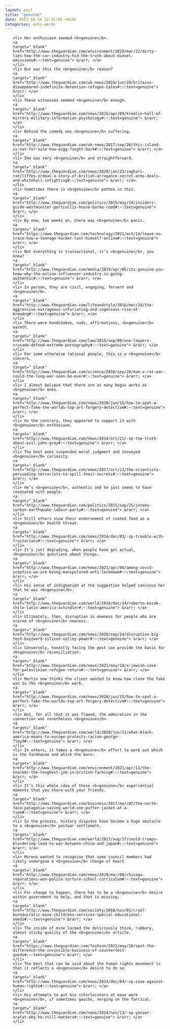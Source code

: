 ```yaml
---
layout: post
title: "genuine"
date: 2023-10-10 12:34:56 +0530
categories: auto-words
---
```

<ol>

    <li> Her enthusiasm seemed <b>genuine</b>.
    <a 
    target="_blank" 
    href="http://www.theguardian.com/environment/2019/mar/22/dirty-lies-how-the-car-industry-hid-the-truth-about-diesel-emissions#:~:text=genuine"> &rarr; </a>
    </li>
    <li> But was this the <b>genuine</b> reason?
    <a 
    target="_blank" 
    href="http://www.theguardian.com/uk-news/2019/jun/28/britains-disappeared-indefinite-detention-refugee-tales#:~:text=genuine"> &rarr; </a>
    </li>
    <li> These witnesses seemed <b>genuine</b> enough.
    <a 
    target="_blank" 
    href="http://www.theguardian.com/news/2015/apr/09/kremlin-hall-of-mirrors-military-information-psychology#:~:text=genuine"> &rarr; </a>
    </li>
    <li> Behind the comedy was <b>genuine</b> suffering.
    <a 
    target="_blank" 
    href="http://www.theguardian.com/uk-news/2017/sep/26/this-island-is-not-for-sale-how-eigg-fought-back#:~:text=genuine"> &rarr; </a>
    </li>
    <li> She was very <b>genuine</b> and straightforward.
    <a 
    target="_blank" 
    href="http://www.theguardian.com/news/2020/jan/23/zaghari-ratcliffes-ordeal-a-story-of-british-arrogance-secret-arms-deals-and-whitehall-infighting#:~:text=genuine"> &rarr; </a>
    </li>
    <li> Sometimes there is <b>genuine</b> pathos in this.
    <a 
    target="_blank" 
    href="http://www.theguardian.com/politics/2015/may/14/insiders-guide-westminster-portcullis-house-burma-road#:~:text=genuine"> &rarr; </a>
    </li>
    <li> By now, two weeks on, there was <b>genuine</b> panic.
    <a 
    target="_blank" 
    href="https://www.theguardian.com/technology/2021/oct/14/leave-no-trace-how-a-teenage-hacker-lost-himself-online#:~:text=genuine"> &rarr; </a>
    </li>
    <li> Not everything is transactional, it’s <b>genuine</b>, you know?
    <a 
    target="_blank" 
    href="http://www.theguardian.com/media/2019/apr/05/its-genuine-you-know-why-the-online-influencer-industry-is-going-authentic#:~:text=genuine"> &rarr; </a>
    </li>
    <li> In person, they are civil, engaging, fervent and <b>genuine</b>.
    <a 
    target="_blank" 
    href="http://www.theguardian.com/lifeandstyle/2016/mar/24/the-aggressive-outrageous-infuriating-and-ingenious-rise-of-brewdog#:~:text=genuine"> &rarr; </a>
    </li>
    <li> There were handshakes, nods, affirmations, <b>genuine</b> warmth.
    <a 
    target="_blank" 
    href="http://www.theguardian.com/law/2015/sep/09/one-lawyers-crusade-defend-extreme-pornography#:~:text=genuine"> &rarr; </a>
    </li>
    <li> For some otherwise rational people, this is a <b>genuine</b> concern.
    <a 
    target="_blank" 
    href="http://www.theguardian.com/science/2016/sep/20/man-v-rat-war-could-the-long-war-soon-be-over#:~:text=genuine"> &rarr; </a>
    </li>
    <li> I almost believe that there are as many bogus works as <b>genuine</b> ones.
    <a 
    target="_blank" 
    href="http://www.theguardian.com/news/2018/jun/15/how-to-spot-a-perfect-fake-the-worlds-top-art-forgery-detective#:~:text=genuine"> &rarr; </a>
    </li>
    <li> On the contrary, they appeared to support it with <b>genuine</b> enthusiasm.
    <a 
    target="_blank" 
    href="http://www.theguardian.com/news/2014/oct/21/-sp-the-truth-about-evil-john-gray#:~:text=genuine"> &rarr; </a>
    </li>
    <li> The best ones suspended moral judgment and conveyed <b>genuine</b> curiosity.
    <a 
    target="_blank" 
    href="http://www.theguardian.com/news/2017/oct/13/the-scientists-persuading-terrorists-to-spill-their-secrets#:~:text=genuine"> &rarr; </a>
    </li>
    <li> He’s <b>genuine</b>, authentic and he just seems to have resonated with people.
    <a 
    target="_blank" 
    href="http://www.theguardian.com/politics/2015/sep/25/jeremy-corbyn-earthquake-labour-party#:~:text=genuine"> &rarr; </a>
    </li>
    <li> Still others view their endorsement of cooked food as a <b>genuine</b> health threat.
    <a 
    target="_blank" 
    href="http://www.theguardian.com/news/2014/dec/03/-sp-trouble-with-fruitarians#:~:text=genuine"> &rarr; </a>
    </li>
    <li> It’s just degrading, when people have got actual, <b>genuine</b> questions about things.
    <a 
    target="_blank" 
    href="http://www.theguardian.com/news/2021/apr/08/among-covid-sceptics-we-are-being-manipulated-anti-lockdown#:~:text=genuine"> &rarr; </a>
    </li>
    <li> His sense of indignation at the suggestion helped convince her that he was <b>genuine</b>.
    <a 
    target="_blank" 
    href="http://www.theguardian.com/world/2016/dec/14/roberto-kozak-chile-latin-america-schindler#:~:text=genuine"> &rarr; </a>
    </li>
    <li> Ultimately, then, disruption is newness for people who are scared of <b>genuine</b> newness.
    <a 
    target="_blank" 
    href="http://www.theguardian.com/news/2020/sep/24/disruption-big-tech-buzzword-silicon-valley-power#:~:text=genuine"> &rarr; </a>
    </li>
    <li> Conversely, honestly facing the past can provide the basis for <b>genuine</b> reconciliation.
    <a 
    target="_blank" 
    href="http://www.theguardian.com/news/2021/may/18/a-jewish-case-for-palestinian-refugee-return#:~:text=genuine"> &rarr; </a>
    </li>
    <li> Martin now thinks the client wanted to know how close the fake was to the <b>genuine</b> work.
    <a 
    target="_blank" 
    href="http://www.theguardian.com/news/2018/jun/15/how-to-spot-a-perfect-fake-the-worlds-top-art-forgery-detective#:~:text=genuine"> &rarr; </a>
    </li>
    <li> But, for all that it was flawed, the admiration in the connection was nonetheless <b>genuine</b>.
    <a 
    target="_blank" 
    href="http://www.theguardian.com/world/2020/jun/11/what-black-america-means-to-europe-protests-racism-george-floyd#:~:text=genuine"> &rarr; </a>
    </li>
    <li> In others, it takes a <b>genuine</b> effort to work out which is the farmhouse and which the barn.
    <a 
    target="_blank" 
    href="http://www.theguardian.com/environment/2021/apr/13/the-knacker-the-toughest-job-in-british-farming#:~:text=genuine"> &rarr; </a>
    </li>
    <li> It’s this whole idea of these <b>genuine</b> experiential moments that you share with your friends.
    <a 
    target="_blank" 
    href="http://www.theguardian.com/business/2017/mar/07/the-north-face-patagonia-saving-world-one-puffer-jacket-at-a-time#:~:text=genuine"> &rarr; </a>
    </li>
    <li> In the process, history disputes have become a huge obstacle to a <b>genuine</b> postwar settlement.
    <a 
    target="_blank" 
    href="http://www.theguardian.com/world/2017/aug/17/could-trumps-blundering-lead-to-war-between-china-and-japan#:~:text=genuine"> &rarr; </a>
    </li>
    <li> Moreno wanted to recognise that some council members had likely undergone a <b>genuine</b> change of heart.
    <a 
    target="_blank" 
    href="http://www.theguardian.com/news/2019/mar/08/chicago-reparations-won-police-torture-school-curriculum#:~:text=genuine"> &rarr; </a>
    </li>
    <li> For change to happen, there has to be a <b>genuine</b> desire within government to help, and that is missing.
    <a 
    target="_blank" 
    href="http://www.theguardian.com/society/2018/nov/01/cruel-bureaucratic-maze-childrens-services-special-educational-needs#:~:text=genuine"> &rarr; </a>
    </li>
    <li> The inside of mine lacked the deliciously thick, rubbery, almost sticky quality of the <b>genuine</b> article.
    <a 
    target="_blank" 
    href="https://www.theguardian.com/fashion/2022/may/10/spot-the-difference-the-invincible-business-of-counterfeit-goods#:~:text=genuine"> &rarr; </a>
    </li>
    <li> The best that can be said about the human rights movement is that it reflects a <b>genuine</b> desire to do so.
    <a 
    target="_blank" 
    href="http://www.theguardian.com/news/2014/dec/04/-sp-case-against-human-rights#:~:text=genuine"> &rarr; </a>
    </li>
    <li> His attempts to put his interlocutors at ease were <b>genuine</b>, if sometimes gauche, verging on the farcical.
    <a 
    target="_blank" 
    href="http://www.theguardian.com/news/2014/nov/13/-sp-yasser-arafat-why-he-still-matters#:~:text=genuine"> &rarr; </a>
    </li>